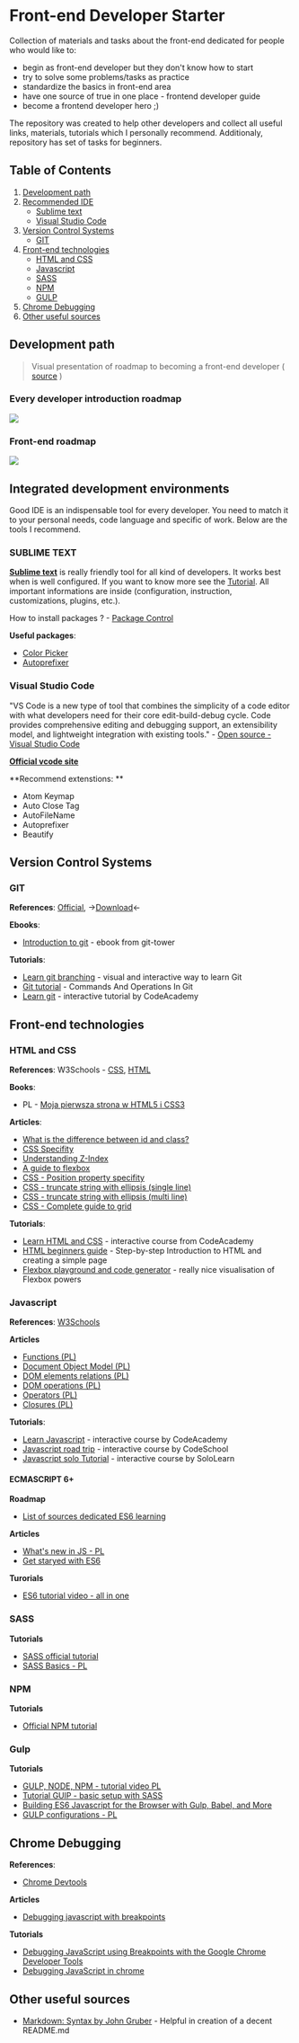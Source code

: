 # Front-end Developer Starter #

Collection of materials and tasks about the front-end dedicated for people who would like to:

- begin as front-end developer but they don't know how to start
- try to solve some problems/tasks as practice
- standardize the basics in front-end area
- have one source of true in one place - frontend developer guide
- become a frontend developer hero ;)

The repository was created to help other developers and collect all useful links, materials, tutorials which I personally recommend. Additionaly, repository has set of tasks for beginners.

## Table of Contents

1. [Development path](#development-path)
2. [Recommended IDE](#integrated-development-environments)
    * [Sublime text](#sublime-text)
    * [Visual Studio Code](#visual-studio-code)
3. [Version Control Systems](#version-control-system)
    * [GIT](#git)
4. [Front-end technologies ](#front-end-technologies)
    * [HTML and CSS](#html-and-css)
    * [Javascript](#javascript)
    * [SASS](#sass)
    * [NPM](#npm)
    * [GULP](#gulp)
5. [Chrome Debugging](#chrome-debugging)
6. [Other useful sources](#other-useful-sources)


## Development path
> Visual presentation of roadmap to becoming a front-end developer ( [source](https://github.com/kamranahmedse/developer-roadmap) )

### Every developer introduction roadmap

![](https://i.imgur.com/qBlT67N.png)

### Front-end roadmap

![](https://i.imgur.com/5vFTWcO.png)

## Integrated development environments

Good IDE is an indispensable tool for every developer. You need to match it to your personal needs, code language and specific of work.
Below are the tools I recommend.

### SUBLIME TEXT

**[Sublime text](https://www.sublimetext.com/3)** is really friendly tool for all kind of developers. It works best when is well configured.
If you want to know more see the [Tutorial](https://sublimegit.readthedocs.io/en/latest//tutorial.html#sharing-our-project-with-the-world). All important informations are inside (configuration, instruction, customizations, plugins, etc.).

How to install packages ? - [Package Control](https://packagecontrol.io/installation#Simple) 

**Useful packages**: 
* [Color Picker](http://weslly.github.io/ColorPicker/)  
* [Autoprefixer](https://github.com/sindresorhus/sublime-autoprefixer)


### Visual Studio Code

"VS Code is a new type of tool that combines the simplicity of a code editor with what developers need for their core edit-build-debug cycle. Code provides comprehensive editing and debugging support, an extensibility model, and lightweight integration with existing tools." - [Open source - Visual Studio Code](https://github.com/Microsoft/vscode)

**[Official vcode site](https://code.visualstudio.com/)**

**Recommend extenstions: **
* Atom Keymap
* Auto Close Tag
* AutoFileName
* Autoprefixer
* Beautify


## Version Control Systems

### GIT

**References**: [Official](https://git-scm.com/docs), ->[Download](https://git-scm.com/downloads)<-

**Ebooks**:
* [Introduction to git](https://www.git-tower.com/learn/git/ebook/en/command-line/introduction#start) - ebook from git-tower

**Tutorials**:
* [Learn git branching](http://learngitbranching.js.org/) - visual and interactive way to learn Git 
* [Git tutorial](https://www.edureka.co/blog/git-tutorial/) - Commands And Operations In Git
* [Learn git](https://www.codecademy.com/learn/learn-git) - interactive tutorial by CodeAcademy

## Front-end technologies 

### HTML and CSS

**References**:  W3Schools - [CSS](https://www.w3schools.com/html/html_intro.asp), [HTML](https://www.w3schools.com/css/css3_intro.asp)

**Books**:
* PL - [Moja pierwsza strona w HTML5 i CSS3](http://ferrante.pl/books/html/)

**Articles**:
* [What is the difference between id and class?](https://css-tricks.com/the-difference-between-id-and-class/)
* [CSS Specifity](https://www.smashingmagazine.com/2007/07/css-specificity-things-you-should-know/) 
* [Understanding Z-Index](https://developer.mozilla.org/en-US/docs/Web/CSS/CSS_Positioning/Understanding_z_index)
* [A guide to flexbox](https://css-tricks.com/snippets/css/a-guide-to-flexbox/)
* [CSS - Position property specifity](https://developer.mozilla.org/en-US/docs/Web/CSS/position)
* [CSS - truncate string with ellipsis (single line)](https://css-tricks.com/snippets/css/truncate-string-with-ellipsis/)
* [CSS - truncate string with ellipsis (multi line)](http://hackingui.com/front-end/a-pure-css-solution-for-multiline-text-truncation/)
* [CSS - Complete guide to grid](https://css-tricks.com/snippets/css/complete-guide-grid/)

**Tutorials**:
* [Learn HTML and CSS](https://www.codecademy.com/learn/learn-html-css) - interactive course from CodeAcademy
* [HTML beginners guide](https://websitesetup.org/html-beginners-guide/) - Step-by-step Introduction to HTML and creating a simple page
* [Flexbox playground and code generator](http://the-echoplex.net/flexyboxes/) - really nice visualisation of Flexbox powers

### Javascript 

**References**:  [W3Schools](https://www.w3schools.com/Js/)

**Articles**
* [Functions (PL)](http://kursjs.pl/kurs/super-podstawy/funkcje.php)
* [Document Object Model (PL)](http://kursjs.pl/kurs/hierarchia/hierarchia.php)
* [DOM elements relations (PL)](http://kursjs.pl/kurs/hierarchia/hierarchia_nody.php)
* [DOM operations (PL)](http://kursjs.pl/kurs/hierarchia/hierarchia_tworzenie_i_usuwanie.php)
* [Operators (PL)](http://kursjs.pl/kurs/super-podstawy/operatory.php)
* [Closures (PL)](http://blog.nebula.us/13-javascript-closures-czyli-zrozumiec-i-wykorzystac-domkniecia)

**Tutorials**:
* [Learn Javascript](https://www.codecademy.com/learn/javascript) - interactive course by CodeAcademy
* [Javascript road trip](https://www.codeschool.com/courses/javascript-road-trip-part-1) - interactive course by CodeSchool
* [Javascript solo Tutorial](https://www.sololearn.com/Course/JavaScript/) - interactive course by SoloLearn

#### ECMASCRIPT 6+

**Roadmap**
* [List of sources dedicated ES6 learning](https://github.com/ericdouglas/ES6-Learning)

**Articles**
* [What's new in JS - PL](https://nafrontendzie.pl/ecmascript-6-co-nowego/)
* [Get staryed with ES6](http://blog.teamtreehouse.com/get-started-ecmascript-6)

**Turorials**
* [ES6 tutorial video - all in one](https://www.youtube.com/watch?v=Jakoi0G8lBg)

### SASS

**Tutorials**
* [SASS official tutorial](http://sass-lang.com/guide)
* [SASS Basics - PL](http://shebang.pl/artykuly/podstawy-sass/)

### NPM
**Tutorials**
* [Official NPM tutorial](https://docs.npmjs.com/getting-started/what-is-npm)

### Gulp
**Tutorials**
* [GULP, NODE, NPM - tutorial video PL](https://www.youtube.com/watch?v=TQKH13J6M30) 
* [Tutorial GUlP - basic setup with SASS](https://scotch.io/tutorials/automate-your-tasks-easily-with-gulp-js)
* [Building ES6 Javascript for the Browser with Gulp, Babel, and More](https://thesocietea.org/2016/01/building-es6-javascript-for-the-browser-with-gulp-babel-and-more/)
* [GULP configurations - PL](http://bedekodzic.pl/gulp/)

## Chrome Debugging
**References**: 
* [Chrome Devtools](https://developers.google.com/web/tools/chrome-devtools/)

**Articles**
* [Debugging javascript with breakpoints](https://scotch.io/tutorials/debugging-javascript-with-chrome-devtools-breakpoints)

**Tutorials**
* [Debugging JavaScript using Breakpoints with the Google Chrome Developer Tools](https://www.youtube.com/watch?v=htZAU7FM7GI)
* [Debugging JavaScript in chrome](https://www.youtube.com/watch?v=KbEx0s06VLs)

## Other useful sources
* [Markdown: Syntax by John Gruber](http://weslly.github.io/ColorPicker/) - Helpful in creation of a decent README.md
